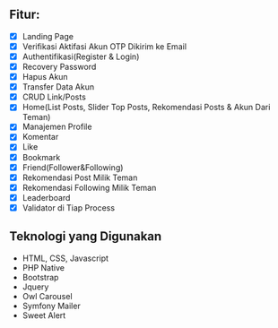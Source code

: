## Fitur:
- [x] Landing Page
- [x] Verifikasi Aktifasi Akun OTP Dikirim ke Email
- [x] Authentifikasi(Register & Login)
- [x] Recovery Password
- [x] Hapus Akun
- [x] Transfer Data Akun
- [x] CRUD Link/Posts
- [x] Home(List Posts, Slider Top Posts, Rekomendasi Posts & Akun Dari Teman)
- [x] Manajemen Profile
- [x] Komentar
- [x] Like
- [x] Bookmark
- [x] Friend(Follower&Following) 
- [x] Rekomendasi Post Milik Teman
- [x] Rekomendasi Following Milik Teman
- [x] Leaderboard
- [x] Validator di Tiap Process

## Teknologi yang Digunakan
- HTML, CSS, Javascript
- PHP Native
- Bootstrap
- Jquery
- Owl Carousel
- Symfony Mailer
- Sweet Alert
